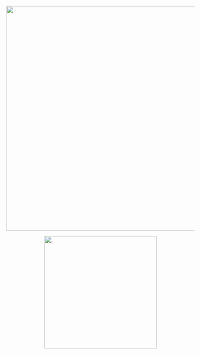 <p align="center">
  <img src="https://github.com/user-attachments/assets/741d077b-6f57-4f28-88c6-45c93a9929c7"width="600">
</p>

<p align="center">
  <img src="https://github.com/user-attachments/assets/91d38a95-d065-4ccd-8c19-1c328185145b"width="300">
</p>

